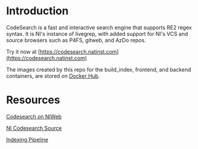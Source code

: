 # Introduction

CodeSearch is a fast and interactive search engine that supports RE2 regex syntax. It is NI's instance of livegrep, with added support for NI's VCS and source browsers such as P4FS, gitweb, and AzDo repos.

Try it now at [https://codesearch.natinst.com](https://codesearch.natinst.com)

The images created by this repo for the build_index, frontend, and backend containers, are stored on [Docker Hub](https://hub.docker.com/repository/docker/pdssupport/livegrep).

# Resources

[Codesearch on NIWeb](https://niweb.natinst.com/confluence/display/GRPS/Codesearch)

[NI Codesearch Source](https://ni.visualstudio.com/DevCentral/_git/Tools?path=%2Fdevelop%2Fcodesearch)

[Indexing Pipeline](https://ni.visualstudio.com/DevCentral/_build?definitionId=6595)
